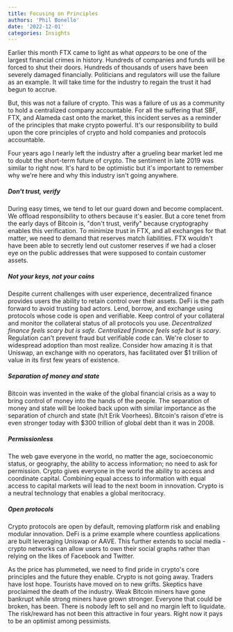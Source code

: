 ```yaml
---
title: Focusing on Principles
authors: 'Phil Bonello'
date: '2022-12-01'
categories: Insights
---
```

Earlier this month FTX came to light as what *appears* to be one of the largest financial crimes in history. Hundreds of companies and funds will be forced to shut their doors. Hundreds of thousands of users have been severely damaged financially. Politicians and regulators will use the failure as an example. It will take time for the industry to regain the trust it had begun to accrue.

But, this was not a failure of crypto. This was a failure of us as a community to hold a centralized company accountable. For all the suffering that SBF, FTX, and Alameda cast onto the market, this incident serves as a reminder of the principles that make crypto powerful. It's our responsibility to build upon the core principles of crypto and hold companies and protocols accountable.

Four years ago I nearly left the industry after a grueling bear market led me to doubt the short-term future of crypto. The sentiment in late 2019 was similar to right now. It's hard to be optimistic but it's important to remember why we're here and why this industry isn't going anywhere.

##### Don't trust, verify

During easy times, we tend to let our guard down and become complacent. We offload responsibility to others because it's easier. But a core tenet from the early days of Bitcoin is, "don't trust, verify" because cryptography enables this verification. To minimize trust in FTX, and all exchanges for that matter, we need to demand that reserves match liabilities. FTX wouldn't have been able to secretly lend out customer reserves if we had a closer eye on the public addresses that were supposed to contain customer assets.

##### Not your keys, not your coins

Despite current challenges with user experience, decentralized finance provides users the ability to retain control over their assets. DeFi is the path forward to avoid trusting bad actors. Lend, borrow, and exchange using protocols whose code is open and verifiable. Keep control of your collateral and monitor the collateral status of all protocols you use. *Decentralized finance feels scary but is safe. Centralized finance feels safe but is scary*. Regulation can't prevent fraud but verifiable code can. We're closer to widespread adoption than most realize. Consider how amazing it is that Uniswap, an exchange with no operators, has facilitated over $1 trillion of value in its first few years of existence.

##### Separation of money and state

Bitcoin was invented in the wake of the global financial crisis as a way to bring control of money into the hands of the people. The separation of money and state will be looked back upon with similar importance as the separation of church and state (h/t Erik Voorhees). Bitcoin's raison d'etre is even stronger today with $300 trillion of global debt than it was in 2008.

##### Permissionless

The web gave everyone in the world, no matter the age, socioeconomic status, or geography, the ability to access information; no need to ask for permission. Crypto gives everyone in the world the ability to access and coordinate capital.  Combining equal access to information with equal access to capital markets will lead to the next boom in innovation. Crypto is a neutral technology that enables a global meritocracy.

##### Open protocols

Crypto protocols are open by default, removing platform risk and enabling modular innovation. DeFi is a prime example where countless applications are built leveraging Uniswap or AAVE. This further extends to social media - crypto networks can allow users to own their social graphs rather than relying on the likes of Facebook and Twitter.

As the price has plummeted, we need to find pride in crypto's core principles and the future they enable. Crypto is not going away. Traders have lost hope. Tourists have moved on to new grifts. Skeptics have proclaimed the death of the industry. Weak Bitcoin miners have gone bankrupt while strong miners have grown stronger. Everyone that could be broken, has been. There is nobody left to sell and no margin left to liquidate. The risk/reward has not been this attractive in four years. Right now it pays to be an optimist among pessimists.
